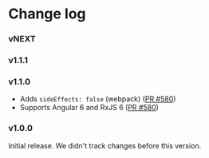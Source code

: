 # Change log

### vNEXT

### v1.1.1

### v1.1.0

- Adds `sideEffects: false` (webpack) ([PR #580](https://github.com/apollographql/apollo-angular/pull/580))
- Supports Angular 6 and RxJS 6 ([PR #580](https://github.com/apollographql/apollo-angular/pull/580))

### v1.0.0

Initial release. We didn't track changes before this version.
